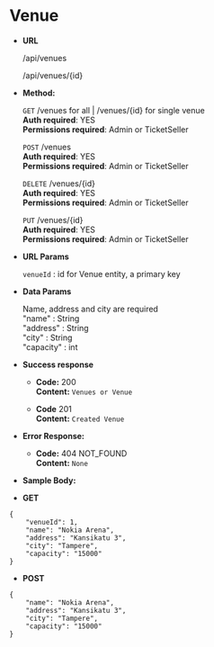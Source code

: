 # **Venue**

- **URL**

  /api/venues

  /api/venues/{id}

- **Method:**

  `GET` /venues for all | /venues/{id} for single venue<br />
  **Auth required**: YES<br />
  **Permissions required**: Admin or TicketSeller<br />

  `POST` /venues<br />
  **Auth required**: YES<br />
  **Permissions required**: Admin or TicketSeller<br />

  `DELETE` /venues/{id}<br />
  **Auth required**: YES<br />
  **Permissions required**: Admin or TicketSeller<br />

  `PUT` /venues/{id}<br />
  **Auth required**: YES<br />
  **Permissions required**: Admin or TicketSeller<br />

- **URL Params**

  `venueId` : id for Venue entity, a primary key

- **Data Params**

  Name, address and city are required<br />
  "name" : String<br />
  "address" : String<br />
  "city" : String<br />
  "capacity" : int

- **Success response**

  - **Code:** 200 <br />
    **Content:** `Venues or Venue`

  - **Code** 201 <br />
    **Content:** `Created Venue`

- **Error Response:**

  - **Code:** 404 NOT_FOUND <br />
    **Content:** `None`

- **Sample Body:**

- **GET**

```
{
    "venueId": 1,
    "name": "Nokia Arena",
    "address": "Kansikatu 3",
    "city": "Tampere",
    "capacity": "15000"
}
```

- **POST**

```
{
    "name": "Nokia Arena",
    "address": "Kansikatu 3",
    "city": "Tampere",
    "capacity": "15000"
}
```
